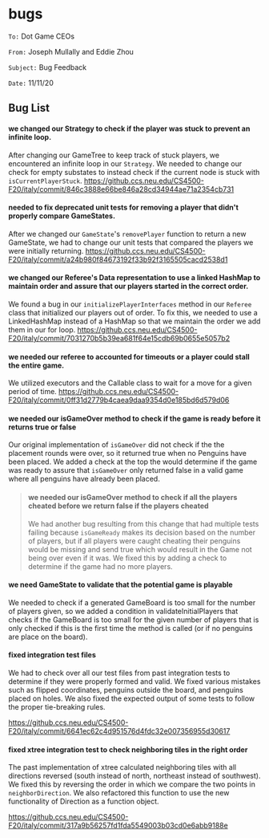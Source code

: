 #  bugs

`To:` Dot Game CEOs

`From:` Joseph Mullally and Eddie Zhou

`Subject:` Bug Feedback

`Date:` 11/11/20


## Bug List
#### we changed our Strategy to check if the player was stuck to prevent an infinite loop.
After changing our GameTree to keep track of stuck players, we encountered an infinite loop in our
`Strategy`.  We needed to change our check for empty substates to instead check if the current node 
is stuck with `isCurrentPlayerStuck`.
<https://github.ccs.neu.edu/CS4500-F20/italy/commit/846c3888e66be846a28cd34944ae71a2354cb731>

#### needed to fix deprecated unit tests for removing a player that didn't properly compare GameStates.
After we changed our `GameState`'s `removePlayer` function to return a new GameState, we had to 
change our unit tests that compared the players we were initially returning.
<https://github.ccs.neu.edu/CS4500-F20/italy/commit/a24b980f84673192f33b92f3165505cacd2538d1>

#### we changed our Referee's Data representation to use a linked HashMap to maintain order and assure that our players started in the correct order.
We found a bug in our `initializePlayerInterfaces` method in our `Referee` class that initialized 
our players out of order. To fix this, we needed to use a LinkedHashMap instead of a HashMap so that
we maintain the order we add them in our for loop.
<https://github.ccs.neu.edu/CS4500-F20/italy/commit/7031270b5b39ea681f64e15cdb69b0655e5057b2>

#### we needed our referee to accounted for timeouts or a player could stall the entire game.
We utilized executors and the Callable class to wait for a move for a given period of time.
<https://github.ccs.neu.edu/CS4500-F20/italy/commit/0ff31d2779b4caea9daa9354d0e185bd6d579d06>

#### we needed our isGameOver method to check if the game is ready before it returns true or false
Our original implementation of `isGameOver` did not check if the the placement rounds were over, so
it returned true when no Penguins have been placed.  We added a check at the top the would determine
if the game was ready to assure that `isGameOver` only returned false in a valid game where all 
penguins have already been placed.

> #### we needed our isGameOver method to check if all the players cheated before we return false if the players cheated
> We had another bug resulting from this change that had multiple tests failing because `isGameReady` 
> makes its decision based on the number of players, but if all players were caught cheating their
> penguins would be missing and send true which would result in the Game not being over even if it 
> was. We fixed this by adding a check to determine if the game had no more players.
>

#### we need GameState to validate that the potential game is playable
We needed to check if a generated GameBoard is too small for the number of players given, so we 
added a condition in validateInitialPlayers that checks if the GameBoard is too small for the given
number of players that is only checked if this is the first time the method is called 
(or if no penguins are place on the board).

#### fixed integration test files
We had to check over all our test files from past integration tests to determine if they were 
properly formed and valid. We fixed various mistakes such as flipped coordinates, penguins outside
the board, and penguins placed on holes. We also fixed the expected output of some tests to follow
the proper tie-breaking rules.

<https://github.ccs.neu.edu/CS4500-F20/italy/commit/6641ec62c4d951576d4fdc32e007356955d30617>

#### fixed xtree integration test to check neighboring tiles in the right order
The past implementation of xtree calculated neighboring tiles with all directions reversed (south
instead of north, northeast instead of southwest). We fixed this by reversing the order in which
we compare the two points in `neighborDirection`. We also refactored this function to use the
new functionality of Direction as a function object.

<https://github.ccs.neu.edu/CS4500-F20/italy/commit/317a9b56257fd1fda5549003b03cd0e6abb9188e>